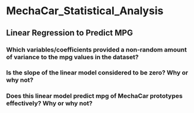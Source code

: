 # MechaCar_Statistical_Analysis



## Linear Regression to Predict MPG

### Which variables/coefficients provided a non-random amount of variance to the mpg values in the dataset?
### Is the slope of the linear model considered to be zero? Why or why not?
### Does this linear model predict mpg of MechaCar prototypes effectively? Why or why not?
